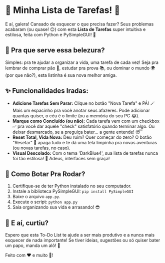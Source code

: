 # 📝 Minha Lista de Tarefas! 📝

E aí, galera! Cansado de esquecer o que precisa fazer? Seus problemas acabaram (ou quase! 😉) com esta **Lista de Tarefas** super intuitiva e estilosa, feita com Python e PySimpleGUI! 🚀

## 🎯 Pra que serve essa belezura?

Simples: pra te ajudar a organizar a vida, uma tarefa de cada vez! Seja pra lembrar de comprar pão 🍞, estudar pra prova 📚, ou dominar o mundo 🌍 (por que não?), esta listinha é sua nova melhor amiga.

## ✨ Funcionalidades Iradas:

*   **Adicione Tarefas Sem Parar:** Clique no botão "Nova Tarefa" e PÁ! 🪄 Mais um espacinho pra você anotar seus afazeres. Pode adicionar quantas quiser, o céu é o limite (ou a memória do seu PC 😂).
*   **Marque como Concluído (ou não):** Cada tarefa vem com um checkbox ✅ pra você dar aquele "check" satisfatório quando terminar algo. Ou deixar desmarcado, se a preguiça bater... a gente entende! 😴
*   **Reset Total, Vida Nova:** Deu ruim? Quer começar do zero? O botão "Resetar" 🔄 apaga tudo e te dá uma tela limpinha pra novas aventuras (ou novas tarefas, no caso).
*   **Visual Descolado:** Com o tema 'DarkBlue4', sua lista de tarefas nunca foi tão estilosa! 💅 Adeus, interfaces sem graça!

## 🚀 Como Botar Pra Rodar?

1.  Certifique-se de ter Python instalado no seu computador.
2.  Instale a biblioteca PySimpleGUI: `pip install PySimpleGUI`
3.  Baixe o arquivo `app.py`.
4.  Execute o script: `python app.py`
5.  Saia organizando sua vida e arrasando! 😎

## 🤔 E aí, curtiu?

Espero que esta To-Do List te ajude a ser mais produtivo e a nunca mais esquecer de nada importante! Se tiver ideias, sugestões ou só quiser bater um papo, manda um alô! 🤙

Feito com ❤️ e muito 🐍!
